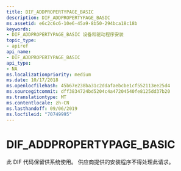 ```yaml
---
title: DIF_ADDPROPERTYPAGE_BASIC
description: DIF_ADDPROPERTYPAGE_BASIC
ms.assetid: e6c2c6c6-10e6-45a9-8b50-294bca18c18b
keywords:
- DIF_ADDPROPERTYPAGE_BASIC 设备和驱动程序安装
topic_type:
- apiref
api_name:
- DIF_ADDPROPERTYPAGE_BASIC
api_type:
- NA
ms.localizationpriority: medium
ms.date: 10/17/2018
ms.openlocfilehash: 45b67e238ba31c2ddafaebcbe1cf552113ee25d4
ms.sourcegitcommit: dff3834724bd5204c4a47204540fe8125dd37b20
ms.translationtype: MT
ms.contentlocale: zh-CN
ms.lasthandoff: 09/06/2019
ms.locfileid: "70749995"
---
```

# <a name="dif_addpropertypage_basic"></a>DIF_ADDPROPERTYPAGE_BASIC


此 DIF 代码保留供系统使用。 供应商提供的安装程序不得处理此请求。

 

 





